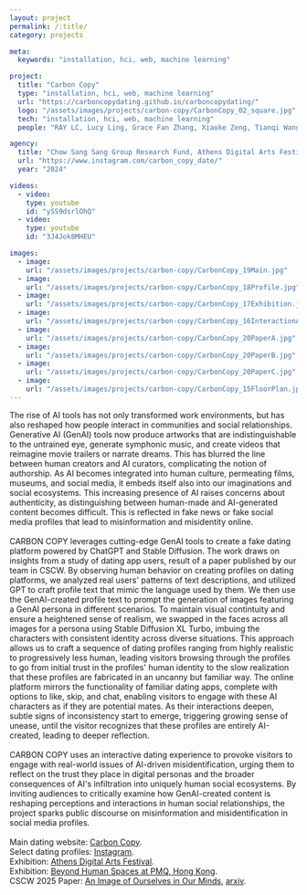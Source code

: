 ```yaml
---
layout: project
permalink: /:title/
category: projects

meta:
  keywords: "installation, hci, web, machine learning"

project:
  title: "Carbon Copy"
  type: "installation, hci, web, machine learning"
  url: "https://carboncopydating.github.io/carboncopydating/"
  logo: "/assets/images/projects/carbon-copy/CarbonCopy_02_square.jpg"
  tech: "installation, hci, web, machine learning"
  people: "RAY LC, Lucy Ling, Grace Fan Zhang, Xiaoke Zeng, Tianqi Wang, Yun Chen"

agency:
  title: "Chow Sang Sang Group Research Fund, Athens Digital Arts Festival, PMQ, ISEA"
  url: "https://www.instagram.com/carbon_copy_date/"
  year: "2024"

videos:
  - video:
    type: youtube
    id: "ySS9dsrlOhQ"
  - video:
    type: youtube
    id: "3J4Jok8MHEU"

images:
  - image:
    url: "/assets/images/projects/carbon-copy/CarbonCopy_19Main.jpg"
  - image:
    url: "/assets/images/projects/carbon-copy/CarbonCopy_18Profile.jpg"
  - image:
    url: "/assets/images/projects/carbon-copy/CarbonCopy_17Exhibition.jpg"
  - image:
    url: "/assets/images/projects/carbon-copy/CarbonCopy_16InteractionAlt.jpg"
  - image:
    url: "/assets/images/projects/carbon-copy/CarbonCopy_20PaperA.jpg"
  - image:
    url: "/assets/images/projects/carbon-copy/CarbonCopy_20PaperB.jpg"
  - image:
    url: "/assets/images/projects/carbon-copy/CarbonCopy_20PaperC.jpg"
  - image:
    url: "/assets/images/projects/carbon-copy/CarbonCopy_15FloorPlan.jpg"
---
```

<p>
The rise of AI tools has not only transformed work environments, but has also reshaped how people interact in communities and social relationships. Generative AI (GenAI) tools now produce artworks that are indistinguishable to the untrained eye, generate symphonic music, and create videos that reimagine movie trailers or narrate dreams. This has blurred the line between human creators and AI curators, complicating the notion of authorship. As AI becomes integrated into human culture, permeating films, museums, and social media, it embeds itself also into our imaginations and social ecosystems. This increasing presence of AI raises concerns about authenticity, as distinguishing between human-made and AI-generated content becomes difficult. This is reflected in fake news or fake social media profiles that lead to misinformation and misidentity online.<br><br>
CARBON COPY leverages cutting-edge GenAI tools to create a fake dating platform powered by ChatGPT and Stable Diffusion. The work draws on insights from a study of dating app users, result of a paper published by our team in CSCW. By observing human behavior on creating profiles on dating platforms, we analyzed real users' patterns of text descriptions, and utilized GPT to craft profile text that mimic the language used by them. We then use the GenAI-created profile text to prompt the generation of images featuring a GenAI persona in different scenarios. To maintain visual contintuity and ensure a heightened sense of realism, we swapped in the faces across all images for a persona using Stable Diffusion XL Turbo, imbuing the characters with consistent identity across diverse situations. This approach allows us to craft a sequence of dating profiles ranging from highly realistic to progressively less human, leading visitors browsing through the profiles to go from initial trust in the profiles' human identity to the slow realization that these profiles are fabricated in an uncanny but familiar way. The online platform mirrors the functionality of familiar dating apps, complete with options to like, skip, and chat, enabling visitors to engage with these AI characters as if they are potential mates. As their interactions deepen, subtle signs of inconsistency start to emerge, triggering growing sense of unease, until the visitor recognizes that these profiles are entirely AI-created, leading to deeper reflection.<br><br>
CARBON COPY uses an interactive dating experience to provoke visitors to engage with real-world issues of AI-driven misidentification, urging them to reflect on the trust they place in digital personas and the broader consequences of AI's infiltration into uniquely human social ecosystems. By inviting audiences to critically examine how GenAI-created content is reshaping perceptions and interactions in human social relationships, the project sparks public discourse on misinformation and misidentification in social media profiles.<br><br>
Main dating website: <a href="https://carboncopydating.github.io/carboncopydating/"><u>Carbon Copy</u></a>.<br>
Select dating profiles: <a href="https://www.instagram.com/carbon_copy_date/"><u>Instagram</u></a>.<br>
Exhibition: <a href="https://2024.adaf.gr/wp-content/uploads/2024/05/ADAF20YRS_Programm_16X26_May.pdf"><u>Athens Digital Arts Festival</u></a>.<br>
Exhibition: <a href="https://sites.google.com/view/beyondhumanspaces/"><u>Beyond Human Spaces at PMQ, Hong Kong</u></a>.<br>
CSCW 2025 Paper: <a href="https://dl.acm.org/doi/10.1145/3710929"><u>An Image of Ourselves in Our Minds</u></a>, <a href="https://arxiv.org/abs/2502.11430"><u>arxiv</u></a>.</p>
